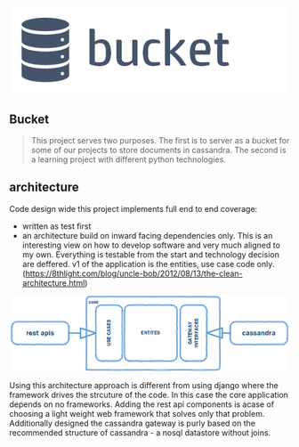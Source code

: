 ![Alt text](/doc/bucket.png)


## Bucket

> This project serves two purposes. The first is to server as a bucket  for some of our projects to store documents in cassandra. The second is a learning project with different python technologies.


## architecture

Code design wide this project implements full end to end coverage:
+ written as test first
+ an architecture build on inward facing dependencies only. This is an interesting view on how to develop software and very much aligned to my own. Everything is testable from the start and technology decision are deffered. v1 of the application is the entities, use case code only. (https://8thlight.com/blog/uncle-bob/2012/08/13/the-clean-architecture.html)


![Alt text](/doc/arch.png)

Using this architecture approach is different from using django where the framework drives the strcuture of the code. In this case the core application depends on no frameworks. Adding the rest api components is acase of choosing a light weight web framework that solves only that problem. Additionally designed the cassandra gateway is purly based on the recommended structure of cassandra - a nosql datastore without joins. 
